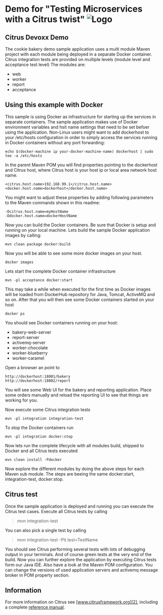 Demo for "Testing Microservices with a Citrus twist" ![Logo][1]
==============

Citrus Devoxx Demo
---------

The cookie bakery demo sample application uses a multi module Maven project with each module being deployed in a separate
Docker container. Citrus integration tests are provided on multiple levels (module level and acceptance test level)
The modules are:

* web
* worker
* report
* acceptance

Using this example with Docker
---------

This sample is using Docker as infrastructure for starting up the services in separate containers. The sample application
makes use of Docker environment variables and hsit name settings that need to be set befoer using the application. Non-Linux 
users might want to add dockerhost to your /etc/hosts configuration in order to simply access the
services running in Docker containers without any port forwarding:

```
echo $(docker-machine ip your-docker-machine-name) dockerhost | sudo tee -a /etc/hosts
```

In the parent Maven POM you will find properties pointing to the dockerhost and Citrus host, where Citrus host is your host ip or 
local area network host name.

```
<citrus.host.name>192.168.99.1</citrus.host.name>
<docker.host.name>dockerhost</docker.host.name>
```

You might want to adjust these properties by adding following parameters to the Maven commands shown in this readme:

```
-Dcitrus.host.name=myHostName
-Ddocker.host.name=dockerHostName
```

Now you can build the Docker containers. Be sure that Docker is setup and running on your local machine. Lets build the
sample Docker application images by calling:

```
mvn clean package docker:build
```

Now you will be able to see some more docker images on your host.

```
docker images
```

Lets start the complete Docker container infrastructure

```
mvn -pl acceptance docker:start
```

This may take a while when executed for the first time as Docker images will be loaded from DockerHub repository for Java,
Tomcat, ActiveMQ and so on. After that you will then see some Docker containers started on your host

```
docker ps
```

You should see Docker containers running on your host:

* bakery-web-server
* report-server
* activemq-server
* worker-chocolate
* worker-blueberry
* worker-caramel

Open a browser an point to

```
http://dockerhost:18001/bakery
http://dockerhost:18002/report
```

You will see some Web UI for the bakery and reporting application. Place some orders manually and reload the reporting UI
to see that things are working for you.

Now execute some Citrus integration tests

```
mvn -pl integration integration-test
```

To stop the Docker containers run

```
mvn -pl integration docker:stop
```

Now lets run the complete lifecycle with all modules build, shipped to Docker and all Citrus tests executed

```
mvn clean install -Pdocker
```

Now explore the different modules by doing the above steps for each Maven sub module. The steps are beeing the same
docker:start, integration-test, docker:stop.

Citrus test
---------

Once the sample application is deployed and running you can execute the Citrus test cases. Execute all Citrus tests by calling

> mvn integration-test

You can also pick a single test by calling

> mvn integration-test -Pit.test=TestName

You should see Citrus performing several tests with lots of debugging output in your terminals. And of course green tests at 
the very end of the build. Now you can further explore the application by executing Citrus tests form our Java IDE. Also have a 
look at the Maven POM configuration. You can change the versions of used application servers and activemq message broker in POM 
property section. 

Information
---------

For more information on Citrus see [www.citrusframework.org][2], including
a complete [reference manual][3].

 [1]: http://www.citrusframework.org/images/brand_logo.png "Citrus"
 [2]: http://www.citrusframework.org
 [3]: http://www.citrusframework.org/reference/html/